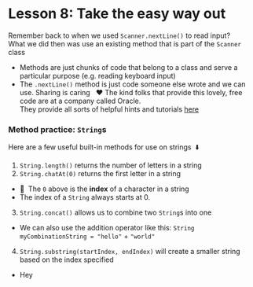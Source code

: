 # Lesson 8: Take the easy way out
Remember back to when we used `Scanner.nextLine()` to read input?\
What we did then was use an existing method that is part of the `Scanner` class
 - Methods are just chunks of code that belong to a class and serve a particular purpose (e.g. reading keyboard input)
 - The `.nextLine()` method is just code someone else wrote and we can use. Sharing is caring &nbsp; :heart: 
The kind folks that provide this lovely, free code are at a company called Oracle.\
They provide all sorts of helpful hints and tutorials [here](https://docs.oracle.com/javase/tutorial/java/index.html)

### Method practice: `String`s
Here are a few useful built-in methods for use on strings &nbsp;:arrow_down:
  1. `String.length()` returns the number of letters in a string
  2. `String.chatAt(0)` returns the first letter in a string
   - :pushpin:&nbsp; The `0` above is the **index** of a character in a string
   - The index of a `String` always starts at 0.
  3. `String.concat()` allows us to combine two `String`s into one
   - We can also use the addition operator like this: `String myCombinationString = "hello"` + `"world"`
  4. `String.substring(startIndex, endIndex)` will create a smaller string based on the index specified
   - Hey
    
  

